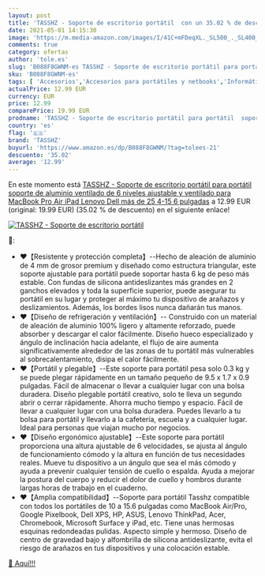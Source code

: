```yaml
---
layout: post
title: 'TASSHZ - Soporte de escritorio portátil  con un 35.02 % de descuento'
date: 2021-05-01 14:15:30
image: 'https://m.media-amazon.com/images/I/41C+mFDeqXL._SL500_._SL400_.jpg'
comments: true
category: ofertas
author: 'tole.es'
slug: 'B088F8GWNM-es TASSHZ - Soporte de escritorio portátil para portátil...'
sku: 'B088F8GWNM-es'
tags: [ 'Accesorios','Accesorios para portátiles y netbooks','Informática','Soportes de regazo para portátiles y netbooks','ipad','tasshz', ]
actualPrice: 12.99 EUR
currency: EUR
price: 12.99
comparePrice: 19.99 EUR
prodname: 'TASSHZ - Soporte de escritorio portátil para portátil  soporte de aluminio ventilado de 6 niveles  ajustable y ventilado para MacBook Pro Air  iPad  Lenovo  Dell  más de 25 4-15 6 pulgadas'
country: 'es'
flag: '🇪🇸'
brand: 'TASSHZ'
buyurl: 'https://www.amazon.es/dp/B088F8GWNM/?tag=tolees-21'
descuento: '35.02'
average: '12.99'
---
```


En este momento está [TASSHZ - Soporte de escritorio portátil para portátil  soporte de aluminio ventilado de 6 niveles  ajustable y ventilado para MacBook Pro Air  iPad  Lenovo  Dell  más de 25 4-15 6 pulgadas](https://www.amazon.es/dp/B088F8GWNM/?tag=tolees-21) a 12.99 EUR (original: 19.99 EUR) (35.02 %  de descuento) en el siguiente enlace!

[![TASSHZ - Soporte de escritorio portátil ](https://m.media-amazon.com/images/I/41C+mFDeqXL._SL500_._SL400_.jpg)](https://www.amazon.es/dp/B088F8GWNM/?tag=tolees-21)

🔎:

- ♥【Resistente y protección completa】--Hecho de aleación de aluminio de 4 mm de grosor premium y diseñado como estructura triangular, este soporte ajustable para portátil puede soportar hasta 6 kg de peso más estable. Con fundas de silicona antideslizantes más grandes en 2 ganchos elevados y toda la superficie superior, puede asegurar tu portátil en su lugar y proteger al máximo tu dispositivo de arañazos y deslizamientos. Además, los bordes lisos nunca dañarán tus manos.
- ♥【Diseño de refrigeración y ventilación】-- Construido con un material de aleación de aluminio 100% ligero y altamente reforzado, puede absorber y descargar el calor fácilmente. Diseño hueco especializado y ángulo de inclinación hacia adelante, el flujo de aire aumenta significativamente alrededor de las zonas de tu portátil más vulnerables al sobrecalentamiento, disipa el calor fácilmente.
- ♥【Portátil y plegable】--Este soporte para portátil pesa solo 0.3 kg y se puede plegar rápidamente en un tamaño pequeño de 9.5 x 1.7 x 0.9 pulgadas. Fácil de almacenar o llevar a cualquier lugar con una bolsa duradera. Diseño plegable portátil creativo, solo te lleva un segundo abrir o cerrar rápidamente. Ahorra mucho tiempo y espacio. Fácil de llevar a cualquier lugar con una bolsa duradera. Puedes llevarlo a tu bolsa para portátil y llevarlo a la cafetería, escuela y a cualquier lugar. Ideal para personas que viajan mucho por negocios.
- ♥【Diseño ergonómico ajustable】--Este soporte para portátil proporciona una altura ajustable de 6 velocidades, se ajusta al ángulo de funcionamiento cómodo y la altura en función de tus necesidades reales. Mueve tu dispositivo a un ángulo que sea el más cómodo y ayuda a prevenir cualquier tensión de cuello o espalda. Ayuda a mejorar la postura del cuerpo y reducir el dolor de cuello y hombros durante largas horas de trabajo en el cuaderno.
- ♥【Amplia compatibilidad】--Soporte para portátil Tasshz compatible con todos los portátiles de 10 a 15.6 pulgadas como MacBook Air/Pro, Google Pixelbook, Dell XPS, HP, ASUS, Lenovo ThinkPad, Acer, Chromebook, Microsoft Surface y iPad, etc. Tiene unas hermosas esquinas redondeadas pulidas. Aspecto simple y hermoso. Diseño de centro de gravedad bajo y alfombrilla de silicona antideslizante, evita el riesgo de arañazos en tus dispositivos y una colocación estable.

[🛒 Aquí!!!](https://www.amazon.es/dp/B088F8GWNM/?tag=tolees-21)
